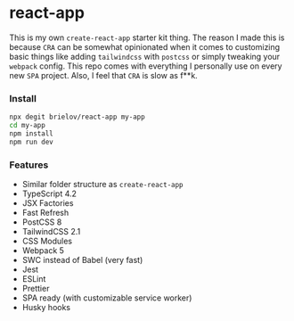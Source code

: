 # react-app

This is my own `create-react-app` starter kit thing. The reason I made this is because `CRA` can be somewhat opinionated when it comes to customizing basic things like adding `tailwindcss` with `postcss` or simply tweaking your `webpack` config. This repo comes with everything I personally use on every new `SPA` project. Also, I feel that `CRA` is slow as f\*\*k.

### Install

```bash
npx degit brielov/react-app my-app
cd my-app
npm install
npm run dev
```

### Features

- Similar folder structure as `create-react-app`
- TypeScript 4.2
- JSX Factories
- Fast Refresh
- PostCSS 8
- TailwindCSS 2.1
- CSS Modules
- Webpack 5
- SWC instead of Babel (very fast)
- Jest
- ESLint
- Prettier
- SPA ready (with customizable service worker)
- Husky hooks
